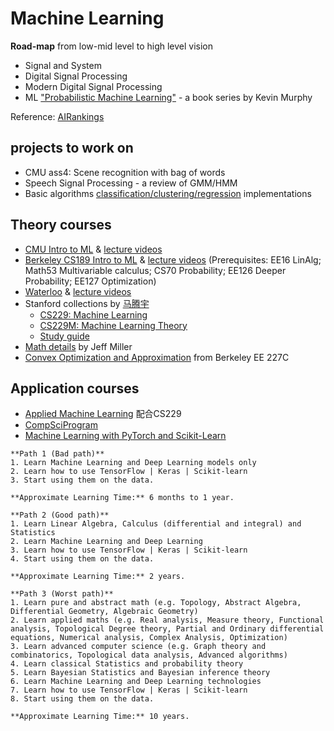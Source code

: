 # Machine Learning
**Road-map** from low-mid level to high level vision

- Signal and System
- Digital Signal Processing
- Modern Digital Signal Processing
- ML ["Probabilistic Machine Learning"](https://probml.github.io/pml-book/) - a book series by Kevin Murphy  

Reference:
[AIRankings](https://airankings.org/#scope=world&fromYear=2012&toYear=2022&sort=adj&venues=pami%7Cijcv%7Ccviu%7Cpr%7Cftcgv%7Ccvpr%7Ciccv%7Ceccv)

## projects to work on 
- CMU ass4: Scene recognition with bag of words 
- Speech Signal Processing - a review of GMM/HMM
- Basic algorithms <u>classification/clustering/regression</u> implementations

## Theory courses
- [CMU Intro to ML](http://www.cs.cmu.edu/~mgormley/courses/10601/schedule.html) & [lecture videos](https://www.bilibili.com/video/BV15Z4y1K7Cd?spm_id_from=333.999.0.0)
- [Berkeley CS189 Intro to ML](https://www.eecs189.org/) & [lecture videos](https://www.bilibili.com/video/BV1KA41157yn?spm_id_from=333.999.0.0) (Prerequisites: EE16 LinAlg; Math53 Multivariable calculus; CS70 Probability; EE126 Deeper Probability; EE127 Optimization)
- [Waterloo](http://www.gautamkamath.com/courses/CS480-sp2021.html) & [lecture videos](https://www.bilibili.com/video/BV1Tf4y1Y7ZN/?spm_id_from=333.788.recommend_more_video.18)
- Stanford collections by [马腾宇](https://ai.stanford.edu/~tengyuma/)
  - [CS229: Machine Learning](https://cs229.stanford.edu/)
  - [CS229M: Machine Learning Theory](http://web.stanford.edu/class/stats214/)
  - [Study guide](https://stanford.edu/~shervine/teaching/cs-229/)  
- [Math details](http://jwmi.github.io/teaching.html) by Jeff Miller
- [Convex Optimization and Approximation](https://ee227c.github.io/) from Berkeley EE 227C 

## Application courses
- [Applied Machine Learning](https://www.cs.columbia.edu/~amueller/comsw4995s20/schedule/) 配合CS229
- [CompSciProgram](https://compphysics.github.io/CompSciProgram/)
- [Machine Learning with PyTorch and Scikit-Learn](https://sebastianraschka.com/books/)

```{admonition} Three Paths to Learn Machine Learning
**Path 1 (Bad path)**
1. Learn Machine Learning and Deep Learning models only
2. Learn how to use TensorFlow | Keras | Scikit-learn
3. Start using them on the data.

**Approximate Learning Time:** 6 months to 1 year.

**Path 2 (Good path)**
1. Learn Linear Algebra, Calculus (differential and integral) and Statistics
2. Learn Machine Learning and Deep Learning
3. Learn how to use TensorFlow | Keras | Scikit-learn
4. Start using them on the data.

**Approximate Learning Time:** 2 years.

**Path 3 (Worst path)**
1. Learn pure and abstract math (e.g. Topology, Abstract Algebra, Differential Geometry, Algebraic Geometry)
2. Learn applied maths (e.g. Real analysis, Measure theory, Functional analysis, Topological Degree theory, Partial and Ordinary differential equations, Numerical analysis, Complex Analysis, Optimization)
3. Learn advanced computer science (e.g. Graph theory and combinatorics, Topological data analysis, Advanced algorithms)
4. Learn classical Statistics and probability theory
5. Learn Bayesian Statistics and Bayesian inference theory
6. Learn Machine Learning and Deep Learning technologies
7. Learn how to use TensorFlow | Keras | Scikit-learn
8. Start using them on the data.

**Approximate Learning Time:** 10 years.

```
